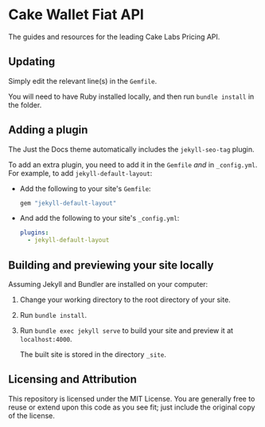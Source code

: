 
# Cake Wallet Fiat API

The guides and resources for the leading Cake Labs Pricing API.

## Updating

Simply edit the relevant line(s) in the `Gemfile`.

You will need to have Ruby installed locally, and then run `bundle install` in the folder.

## Adding a plugin

The Just the Docs theme automatically includes the `jekyll-seo-tag` plugin.

To add an extra plugin, you need to add it in the `Gemfile` *and* in `_config.yml`. For example, to add `jekyll-default-layout`:

- Add the following to your site's `Gemfile`:

  ```ruby
  gem "jekyll-default-layout"
  ```

- And add the following to your site's `_config.yml`:

  ```yaml
  plugins:
    - jekyll-default-layout
  ```

## Building and previewing your site locally

Assuming Jekyll and Bundler are installed on your computer:

1.  Change your working directory to the root directory of your site.

2.  Run `bundle install`.

3.  Run `bundle exec jekyll serve` to build your site and preview it at `localhost:4000`.

    The built site is stored in the directory `_site`.

## Licensing and Attribution

This repository is licensed under the MIT License. You are generally free to reuse or extend upon this code as you see fit; just include the original copy of the license.
